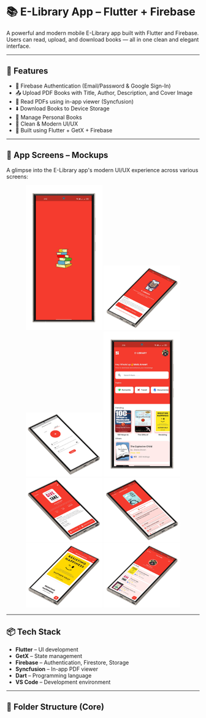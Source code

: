 # 📚 E-Library App – Flutter + Firebase

A powerful and modern mobile E-Library app built with Flutter and Firebase.  
Users can read, upload, and download books — all in one clean and elegant interface.

---

## 🚀 Features

- 🔐 Firebase Authentication (Email/Password & Google Sign-In)
- 📤 Upload PDF Books with Title, Author, Description, and Cover Image
- 📖 Read PDFs using in-app viewer (Syncfusion)
- ⬇️ Download Books to Device Storage
- 🧠 Manage Personal Books
- 🎯 Clean & Modern UI/UX
- 🧱 Built using Flutter + GetX + Firebase

---

## 📸 App Screens – Mockups

A glimpse into the E-Library app's modern UI/UX experience across various screens:

<div align="center">

<img src="assets/screenshots/splash_mockup.png" width="200" alt="Splash Screen" />
<img src="assets/screenshots/welcome_mockup.png" width="200" alt="Welcome Screen" />
<img src="assets/screenshots/signup_mockup.png" width="200" alt="Signup Screen" />
<img src="assets/screenshots/home_mockup.png" width="200" alt="Home Screen" />
<img src="assets/screenshots/book_details_mockup.png" width="200" alt="Book Details Screen" />
<img src="assets/screenshots/book_post_mockup.png" width="200" alt="Book Post Screen" />
<img src="assets/screenshots/pdf_mockup.png" width="200" alt="PDF Viewer" />
<img src="assets/screenshots/profile_mockup.png" width="200" alt="User Profile Screen" />

</div>


<!-- ## 📸 Screenshots

| Login | Home | Read Book | Upload Book |
|------|------|-----------|--------------|
| <img src="Assets/Screenshots/splash_mockup.png" width="200"/> | <img src="Assets/Screenshots/welcome_mockup.png" width="200"/> | <img src="Assets/Screenshots/signup_mockup.png" width="200"/> | <img src="assets/screenshots/book_details_mockup.png" width="200"/> | <img src="assets/screenshots/book_post_mockup.png" width="200"/> |<img src="assets/screenshots/pdf_mockup.png.png" width="200"/> | -->

---
<!-- 
## 🎥 Demo Video

[![Watch Demo](https://img.youtube.com/vi/YOUR_VIDEO_ID/0.jpg)](https://www.youtube.com/watch?v=YOUR_VIDEO_ID)

> Replace `YOUR_VIDEO_ID` with your YouTube video ID if available. -->

<!-- --- -->

## 📦 Tech Stack

- **Flutter** – UI development
- **GetX** – State management
- **Firebase** – Authentication, Firestore, Storage
- **Syncfusion** – In-app PDF viewer
- **Dart** – Programming language
- **VS Code** – Development environment

---

## 📂 Folder Structure (Core)



<!-- # e_library

A new Flutter project.

## Getting Started

This project is a starting point for a Flutter application.

A few resources to get you started if this is your first Flutter project:

- [Lab: Write your first Flutter app](https://docs.flutter.dev/get-started/codelab)
- [Cookbook: Useful Flutter samples](https://docs.flutter.dev/cookbook)

For help getting started with Flutter development, view the
[online documentation](https://docs.flutter.dev/), which offers tutorials,
samples, guidance on mobile development, and a full API reference. -->